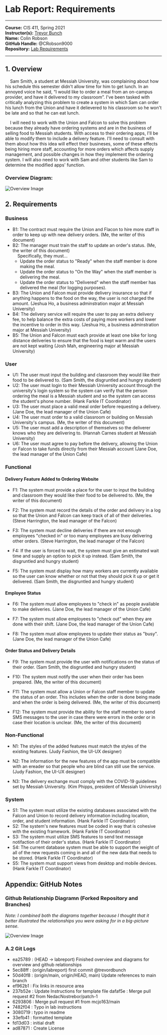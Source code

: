 # Lab Report: Requirements
___
**Course:** CIS 411, Spring 2021  
**Instructor(s):** [Trevor Bunch](https://github.com/trevordbunch)  
**Name:** Colin Robson  
**GitHub Handle:** @CRobson9000  
**Repository:** [Lab Requirements](https://github.com/CRobson9000/cis411_lab0_req.git)  
___

## 1. Overview
&nbsp;&nbsp;&nbsp;&nbsp;Sam Smith, a student at Messiah University, was complaining about how his schedule this semester didn't allow time for him to get lunch.  In an annoyed voice he said, “I would like to order a meal from an on-campus provider, and have it delivered to my classroom”.  I've been tasked with critically analyzing this problem to create a system in which Sam can order his lunch from the Union and have it delievered to his classroom so he won't be late and so that he can eat lunch.

&nbsp;&nbsp;&nbsp;&nbsp;I will need to work with the Union and Falcon to solve this problem because they already have ordering systems and are in the business of selling food to Messiah students.  With access to their ordering apps, I'll be able to modify them to include a delivery feature.  I'll need to consult with them about how this idea will effect their busineses, some of these effects being hiring more staff, accounting for more orders which affects supply management, and possible changes in how they implement the ordering system.  I will also need to work with Sam and other students like Sam to determine the modified apps' function.  

### Overview Diagram:  
![Overview Image](../Lab_Requirements_Overview_Diagam.jpg)

## 2. Requirements
### Business ###

* B1: The contract must require the Union and Flacon to hire more staff in order to keep up with new delivery orders. (Me, the writer of this document) 
* B2: The manager must train the staff to update an order's status. (Me, the writer of this document)  
&nbsp;&nbsp;&nbsp;&nbsp;Specifically, they must...
    * Update the order status to "Ready" when the staff member is done making the meal.
    * Update the order status to "On the Way" when the staff member is delivering the meal. 
    * Update the order status to "Delivered" when the staff member has delivered the meal (for logging purposes).
* B3: The Union and Falcon must provide delivery insurance so that if anything happens to the food on the way, the user is not charged the amount. (Jeshua Ho, a business adminstration major at Messiah University)
* B4: The delivery service will require the user to pay an extra delivery fee, to help balance the extra costs of paying more workers and lower the incentive to order in this way. (Jeshua Ho, a business adminstration major at Messiah University)
* B5: The Union and Falcon must each provide at least one bike for long distance deliveries to ensure that the food is kept warm and the users are not kept waiting (Josh Mah, engineering major at Messiah University)  

### User ###

* U1: The user must input the building and classroom they would like their food to be delivered to. (Sam Smith, the disgruntled and hungry student) 
* U2: The user must login to their Messiah University account through the university's login system so the system can verify that the person ordering the meal is a Messiah student and so the system can access the student's phone number. (Hank Farkle IT Coordinator)
* U3: The user must place a valid meal order before requesting a delivery. (Jane Doe, the lead manager of the Union Cafe)
* U4: The user must order to a valid classroom or building on Messiah University's campus. (Me, the writer of this document)
* U5: The user must add a description of themselves so the deliverer knows who they are delivering to. (Hannah Carnes student at Messiah University)
* U6: The user must agree to pay before the delivery, allowing the Union or Falcon to take funds directly from their Messiah account (Jane Doe, the lead manager of the Union Cafe)   

### Functional

#### Delivery Feature Added to Ordering Website
* F1: The system must provide a place for the user to input the building and classroom they would like their food to be delivered to. (Me, the writer of this document)

* F2: The system must record the details of the order and delivery in a log so that the Union and Falcon can keep track of all of their deliveries. (Steve Harrington, the lead manager of the Falcon)

* F3: The system must decline deliveries if there are not enough employees "checked in" or too many employees are busy delivering other orders. (Steve Harrington, the lead manager of the Falcon)

* F4: If the user is forced to wait, the system must give an estimated wait time and supply an option to pick it up instead. (Sam Smith, the disgruntled and hungry student) 

* F5: The system must display how many workers are currently available so the user can know whether or not that they should pick it up or get it delivered. (Sam Smith, the disgruntled and hungry student)
  
#### Employee Status
* F6: The system must allow employees to "check in" as people available to make deliveries. (Jane Doe, the lead manager of the Union Cafe)

* F7: The system must allow employees to "check out" when they are done with their shift. (Jane Doe, the lead manager of the Union Cafe)

* F8: The system must allow employees to update their status as "busy". (Jane Doe, the lead manager of the Union Cafe)

#### Order Status and Delivery Details

* F9: The system must provide the user with notifications on the status of their order. (Sam Smith, the disgruntled and hungry student)
  
* F10: The system must notify the user when their order has been prepared. (Me, the writer of this document)
  
* F11: The system must allow a Union or Falcon staff member to update the status of an order.  This includes when the order is done being made and when the order is being delivered. (Me, the writer of this document)
  
* F12: The system must provide the ability for the staff member to send SMS messages to the user in case there were errors in the order or in case their location is unclear. (Me, the writer of this document)

### Non-Functional ###

* N1: The styles of the added features must match the styles of the existing features. (Judy Fashion, the UI-UX designer)
  
* N2: The information for the new features of the app must be compatible with an ereader so that people who are blind can still use the service. (Judy Fashion, the UI-UX designer)
   
* N3: The delivery exchange must comply with the COVID-19 guidelines set by Messiah University. (Kim Phipps, president of Messiah University)
  

### System ###

* S1: The system must utilize the existing databases  associated with the Falcon and Union to record delivery information including location, order, and student information. (Hank Farkle IT Coordinator)
* S2: The system's new features must be coded in way that is cohesive with the existing framework. (Hank Farkle IT Coordinator)
* S3: The system must utilize SMS features to send text message notifaction of their order's status. (Hank Farkle IT Coordinator) 
* S4: The current database system must be able to support the weight of all of the new requests coming in and all of the new data that needs to be stored. (Hank Farkle IT Coordinator) 
* S5: The system must support views from desktop and mobile devices. (Hank Farkle IT Coordinator) 

## Appendix: GitHub Notes

### Github Relationship Diagramn (Forked Repository and Branches)

<em>Note: I combined both the diagrams together because I thought that it better illustrated the relationships you were asking for in a big-picture sense. </em>

![Overview Image](../Lab_Requirements_GitHub.jpg)

### A.2 Git Logs

* ea25789 : (HEAD -> labreport) Finished overview and diagrams for overview and github relationships
* 5ec88ff : (origin/labreport) first commit @trevordbunch
* 50d40f8 : (origin/main, origin/HEAD, main) Update references to main branch
* ef962b1 : Fix links in resource area
* 237b52e : Update Instructions for template file
dafaf5e : Merge pull request #2 from NedacNostrebor/patch-1
* 6293806 : Merge pull request #1 from mcjo163/main
* 7482f04 : Typo in lab instructions
* 3080719 : typo in readme
* 33efb41 : formatted template
* fd13d03 : initial draft
* ad87871 : Create License







